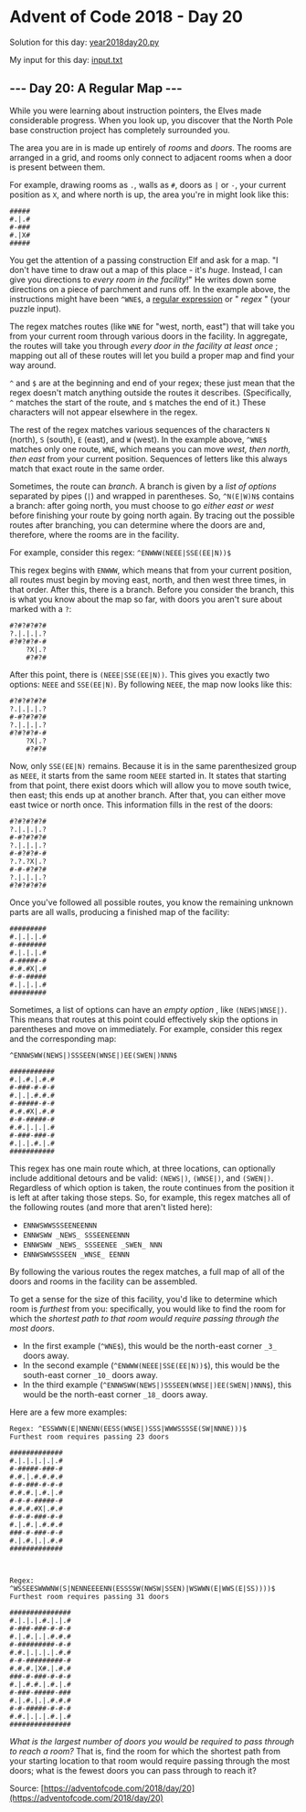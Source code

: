 # Advent of Code 2018 - Day 20

Solution for this day: [year2018day20.py](year2018day20.py)

My input for this day: [input.txt](input.txt)

## \--- Day 20: A Regular Map ---

While you were learning about instruction pointers, the Elves made
considerable progress. When you look up, you discover that the North Pole base
construction project has completely surrounded you.

The area you are in is made up entirely of _rooms_ and _doors_. The rooms are
arranged in a grid, and rooms only connect to adjacent rooms when a door is
present between them.

For example, drawing rooms as `.`, walls as `#`, doors as `|` or `-`, your
current position as `X`, and where north is up, the area you're in might look
like this:

    
    
    #####
    #.|.#
    #-###
    #.|X#
    #####
    

You get the attention of a passing construction Elf and ask for a map. "I
don't have time to draw out a map of this place - it's _huge_. Instead, I can
give you directions to _every room in the facility_!" He writes down some
directions on a piece of parchment and runs off. In the example above, the
instructions might have been `^WNE$`, a [regular
expression](https://en.wikipedia.org/wiki/Regular_expression) or " _regex_ "
(your puzzle input).

The regex matches routes (like `WNE` for "west, north, east") that will take
you from your current room through various doors in the facility. In
aggregate, the routes will take you through _every door in the facility at
least once_ ; mapping out all of these routes will let you build a proper map
and find your way around.

`^` and `$` are at the beginning and end of your regex; these just mean that
the regex doesn't match anything outside the routes it describes.
(Specifically, `^` matches the start of the route, and `$` matches the end of
it.) These characters will not appear elsewhere in the regex.

The rest of the regex matches various sequences of the characters `N` (north),
`S` (south), `E` (east), and `W` (west). In the example above, `^WNE$` matches
only one route, `WNE`, which means you can move _west, then north, then east_
from your current position. Sequences of letters like this always match that
exact route in the same order.

Sometimes, the route can _branch_. A branch is given by a _list of options_
separated by pipes (`|`) and wrapped in parentheses. So, `^N(E|W)N$` contains
a branch: after going north, you must choose to go _either east or west_
before finishing your route by going north again. By tracing out the possible
routes after branching, you can determine where the doors are and, therefore,
where the rooms are in the facility.

For example, consider this regex: `^ENWWW(NEEE|SSE(EE|N))$`

This regex begins with `ENWWW`, which means that from your current position,
all routes must begin by moving east, north, and then west three times, in
that order. After this, there is a branch. Before you consider the branch,
this is what you know about the map so far, with doors you aren't sure about
marked with a `?`:

    
    
    #?#?#?#?#
    ?.|.|.|.?
    #?#?#?#-#
        ?X|.?
        #?#?#
    

After this point, there is `(NEEE|SSE(EE|N))`. This gives you exactly two
options: `NEEE` and `SSE(EE|N)`. By following `NEEE`, the map now looks like
this:

    
    
    #?#?#?#?#
    ?.|.|.|.?
    #-#?#?#?#
    ?.|.|.|.?
    #?#?#?#-#
        ?X|.?
        #?#?#
    

Now, only `SSE(EE|N)` remains. Because it is in the same parenthesized group
as `NEEE`, it starts from the same room `NEEE` started in. It states that
starting from that point, there exist doors which will allow you to move south
twice, then east; this ends up at another branch. After that, you can either
move east twice or north once. This information fills in the rest of the
doors:

    
    
    #?#?#?#?#
    ?.|.|.|.?
    #-#?#?#?#
    ?.|.|.|.?
    #-#?#?#-#
    ?.?.?X|.?
    #-#-#?#?#
    ?.|.|.|.?
    #?#?#?#?#
    

Once you've followed all possible routes, you know the remaining unknown parts
are all walls, producing a finished map of the facility:

    
    
    #########
    #.|.|.|.#
    #-#######
    #.|.|.|.#
    #-#####-#
    #.#.#X|.#
    #-#-#####
    #.|.|.|.#
    #########
    

Sometimes, a list of options can have an _empty option_ , like `(NEWS|WNSE|)`.
This means that routes at this point could effectively skip the options in
parentheses and move on immediately. For example, consider this regex and the
corresponding map:

    
    
    ^ENNWSWW(NEWS|)SSSEEN(WNSE|)EE(SWEN|)NNN$
    
    ###########
    #.|.#.|.#.#
    #-###-#-#-#
    #.|.|.#.#.#
    #-#####-#-#
    #.#.#X|.#.#
    #-#-#####-#
    #.#.|.|.|.#
    #-###-###-#
    #.|.|.#.|.#
    ###########
    

This regex has one main route which, at three locations, can optionally
include additional detours and be valid: `(NEWS|)`, `(WNSE|)`, and `(SWEN|)`.
Regardless of which option is taken, the route continues from the position it
is left at after taking those steps. So, for example, this regex matches all
of the following routes (and more that aren't listed here):

  * `ENNWSWWSSSEENEENNN`
  * `ENNWSWW _NEWS_ SSSEENEENNN`
  * `ENNWSWW _NEWS_ SSSEENEE _SWEN_ NNN`
  * `ENNWSWWSSSEEN _WNSE_ EENNN`

By following the various routes the regex matches, a full map of all of the
doors and rooms in the facility can be assembled.

To get a sense for the size of this facility, you'd like to determine which
room is _furthest_ from you: specifically, you would like to find the room for
which the _shortest path to that room would require passing through the most
doors_.

  * In the first example (`^WNE$`), this would be the north-east corner `_3_` doors away.
  * In the second example (`^ENWWW(NEEE|SSE(EE|N))$`), this would be the south-east corner `_10_` doors away.
  * In the third example (`^ENNWSWW(NEWS|)SSSEEN(WNSE|)EE(SWEN|)NNN$`), this would be the north-east corner `_18_` doors away.

Here are a few more examples:

    
    
    Regex: ^ESSWWN(E|NNENN(EESS(WNSE|)SSS|WWWSSSSE(SW|NNNE)))$
    Furthest room requires passing 23 doors
    
    #############
    #.|.|.|.|.|.#
    #-#####-###-#
    #.#.|.#.#.#.#
    #-#-###-#-#-#
    #.#.#.|.#.|.#
    #-#-#-#####-#
    #.#.#.#X|.#.#
    #-#-#-###-#-#
    #.|.#.|.#.#.#
    ###-#-###-#-#
    #.|.#.|.|.#.#
    #############
    
    
    
    Regex: ^WSSEESWWWNW(S|NENNEEEENN(ESSSSW(NWSW|SSEN)|WSWWN(E|WWS(E|SS))))$
    Furthest room requires passing 31 doors
    
    ###############
    #.|.|.|.#.|.|.#
    #-###-###-#-#-#
    #.|.#.|.|.#.#.#
    #-#########-#-#
    #.#.|.|.|.|.#.#
    #-#-#########-#
    #.#.#.|X#.|.#.#
    ###-#-###-#-#-#
    #.|.#.#.|.#.|.#
    #-###-#####-###
    #.|.#.|.|.#.#.#
    #-#-#####-#-#-#
    #.#.|.|.|.#.|.#
    ###############
    

_What is the largest number of doors you would be required to pass through to
reach a room?_ That is, find the room for which the shortest path from your
starting location to that room would require passing through the most doors;
what is the fewest doors you can pass through to reach it?



Source: [https://adventofcode.com/2018/day/20](https://adventofcode.com/2018/day/20)
